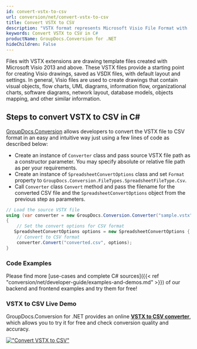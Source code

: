 ```yaml
---
id: convert-vstx-to-csv
url: conversion/net/convert-vstx-to-csv
title: Convert VSTX to CSV
description: "VSTX format represents Microsoft Visio File Format with .vstx extension. Learn how to convert VSTX to CSV file programmatically in C# language using GroupDocs.Conversion for .NET library."
keywords: Convert VSTX to CSV in C#
productName: GroupDocs.Conversion for .NET
hideChildren: False
---
```


Files with VSTX extensions are drawing template files created with Microsoft Visio 2013 and above. These VSTX files provide a starting point for creating Visio drawings, saved as VSDX files, with default layout and settings. In general, Visio files are used to create drawings that contain visual objects, flow charts, UML diagrams, information flow, organizational charts, software diagrams, network layout, database models, objects mapping, and other similar information.

## Steps to convert VSTX to CSV in C#

[GroupDocs.Conversion](https://products.groupdocs.com/conversion/net) allows developers to convert the VSTX file to CSV format in an easy and intuitive way just using a few lines of code as described below:

* Create an instance of `Converter` class and pass source VSTX file path as a constructor parameter. You may specify absolute or relative file path as per your requirements. 
* Create an instance of `SpreadsheetConvertOptions` class and set `Format` property to `GroupDocs.Conversion.FileTypes.SpreadsheetFileType.Csv`.
* Call `Converter` class `Convert` method and pass the filename for the converted CSV file and the `SpreadsheetConvertOptions` object from the previous step as parameters.

```csharp
// Load the source VSTX file
using (var converter = new GroupDocs.Conversion.Converter("sample.vstx"))
{
    // Set the convert options for CSV format
   SpreadsheetConvertOptions options = new SpreadsheetConvertOptions { Format = GroupDocs.Conversion.FileTypes.SpreadsheetFileType.Csv };
    // Convert to CSV format
    converter.Convert("converted.csv", options);
}
```

### Code Examples

Please find more [use-cases and complete C# sources]({{< ref "conversion/net/developer-guide/examples-and-demos.md" >}}) of our backend and frontend examples and try them for free!

### VSTX to CSV Live Demo

GroupDocs.Conversion for .NET provides an online [**VSTX to CSV converter**](https://products.groupdocs.app/conversion/vstx-to-csv), which allows you to try it for free and check conversion quality and accuracy.

[!["Convert VSTX to CSV"](conversion/net/images/convert-to-csv/convert-vstx-to-csv.png)](https://products.groupdocs.app/conversion/vstx-to-csv)